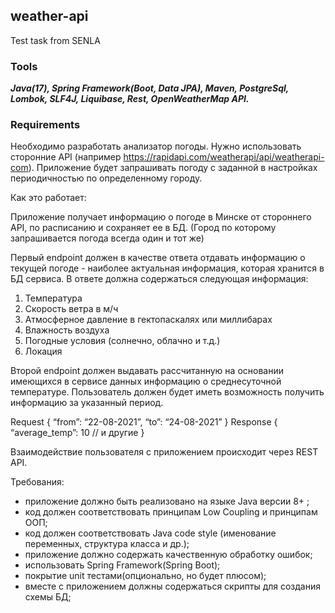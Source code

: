 ## weather-api
Test task from SENLA
### Tools
___Java(17), Spring Framework(Boot, Data JPA), Maven, PostgreSql, Lombok, SLF4J, Liquibase, Rest, OpenWeatherMap API.___

### Requirements
Необходимо разработать анализатор погоды. Нужно использовать сторонние API (например https://rapidapi.com/weatherapi/api/weatherapi-com). Приложение будет запрашивать погоду с заданной в настройках периодичностью по определенному городу.

Как это работает:

Приложение получает информацию о погоде в Минске от стороннего API, по расписанию и сохраняет ее в БД.
(Город по которому запрашивается погода всегда один и тот же)

Первый endpoint должен в качестве ответа отдавать информацию о текущей погоде - наиболее актуальная информация, которая хранится в БД сервиса. В ответе должна содержаться следующая информация:

1) Температура
2) Скорость ветра в м/ч
3) Атмосферное давление в гектопаскалях или миллибарах
4) Влажность воздуха
5) Погодные условия (солнечно, облачно и т.д.)
6) Локация

Второй endpoint должен выдавать рассчитанную на основании имеющихся в сервисе данных информацию о среднесуточной температуре. Пользователь должен будет иметь возможность получить информацию за указанный период.

Request
{
“from”: “22-08-2021”,
“to”: “24-08-2021”
}
Response
{
“average_temp”: 10
// и другие
}

Взаимодействие пользователя с приложением происходит через REST API.

Требования:
- приложение должно быть реализовано на языке Java версии 8+ ;
- код должен соответствовать принципам Low Coupling и принципам ООП;
- код должен соответствовать Java code style (именование переменных, структура класса и др.);
- приложение должно содержать качественную обработку ошибок;
- использовать Spring Framework(Spring Boot);
- покрытие unit тестами(опционально, но будет плюсом);
- вместе с приложением должны содержаться скрипты для создания схемы БД;
